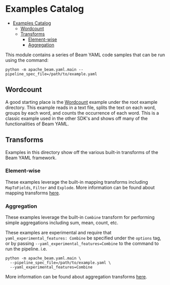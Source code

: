 # Examples Catalog

<!-- TOC -->
* [Examples Catalog](#examples-catalog)
  * [Wordcount](#wordcount)
  * [Transforms](#transforms)
    * [Element-wise](#element-wise)
    * [Aggregation](#aggregation)
<!-- TOC -->

This module contains a series of Beam YAML code samples that can be run using 
the command:
```
python -m apache_beam.yaml.main --pipeline_spec_file=/path/to/example.yaml
```

## Wordcount
A good starting place is the [Wordcount](wordcount_minimal.yaml) example under 
the root example directory.
This example reads in a text file, splits the text on each word, groups by each 
word, and counts the occurrence of each word. This is a classic example used in
the other SDK's and shows off many of the functionalities of Beam YAML.

## Transforms

Examples in this directory show off the various built-in transforms of the Beam 
YAML framework.

### Element-wise
These examples leverage the built-in mapping transforms including `MapToFields`,
`Filter` and `Explode`. More information can be found about mapping transforms
[here](../docs/yaml_mapping.md).

### Aggregation
These examples leverage the built-in `Combine` transform for performing simple 
aggregations including sum, mean, count, etc.

These examples are experimental and require that 
`yaml_experimental_features: Combine` be specified under the `options` tag, or
by passing `--yaml_experimental_features=Combine` to the command to run the 
pipeline. i.e.
```
python -m apache_beam.yaml.main \
  --pipeline_spec_file=/path/to/example.yaml \
  --yaml_experimental_features=Combine
```
More information can be found about aggregation transforms
[here](../docs/yaml_combine.md).